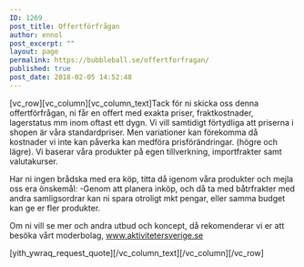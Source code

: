 ```yaml
---
ID: 1269
post_title: Offertförfrågan
author: ennol
post_excerpt: ""
layout: page
permalink: https://bubbleball.se/offertforfragan/
published: true
post_date: 2018-02-05 14:52:48
---
```

[vc_row][vc_column][vc_column_text]Tack för ni skicka oss denna offertförfrågan, ni får en offert med exakta priser, fraktkostnader, lagerstatus mm inom oftast ett dygn.
Vi vill samtidigt förtydliga att priserna i shopen är våra standardpriser. Men variationer kan förekomma då kostnader vi inte kan påverka kan medföra prisförändringar. (högre och lägre).
Vi baserar våra produkter på egen tillverkning, importfrakter samt valutakurser.

Har ni ingen brådska med era köp, titta då igenom våra produkter och mejla oss era önskemål:
-Genom att planera inköp, och då ta med båtrfrakter med andra samligsordrar kan ni spara otroligt mkt pengar, eller samma budget kan ge er fler produkter.

Om ni vill se mer och andra utbud och koncept, då rekomenderar vi er att besöka vårt moderbolag, <a href="http://www.aktivitetersverige.se">www.aktivitetersverige.se</a>

[yith_ywraq_request_quote][/vc_column_text][/vc_column][/vc_row]
